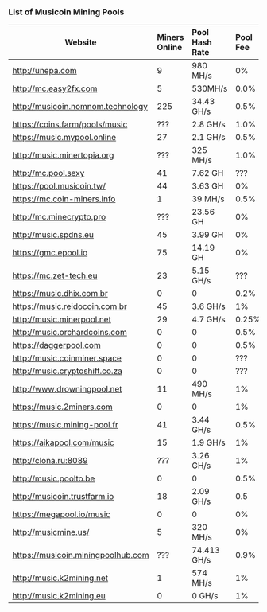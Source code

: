 ### 		List of Musicoin Mining Pools



| Website                            | Miners Online | Pool Hash Rate | Pool Fee |      |
| ---------------------------------- | :------------ | :------------- | :------- | :--: |
| http://unepa.com                   | 9             | 980 MH/s       | 0%       |      |
| http://mc.easy2fx.com              | 5             | 530MH/s        | 0.0%     |      |
| http://musicoin.nomnom.technology  | 225           | 34.43 GH/s     | 0.5%     |      |
| https://coins.farm/pools/music     | ???           | 2.8 GH/s       | 1.0%     |      |
| https://music.mypool.online        | 27            | 2.1 GH/s       | 0.5%     |      |
| http://music.minertopia.org        | ???           | 325 MH/s       | 1.0%     |      |
| http://mc.pool.sexy                | 41            | 7.62 GH        | ???      |      |
| https://pool.musicoin.tw/          | 44            | 3.63 GH        | 0%       |      |
| https://mc.coin-miners.info        | 1             | 39 MH/s        | 0.5%     |      |
| http://mc.minecrypto.pro           | ???           | 23.56 GH       | 0%       |      |
| http://music.spdns.eu              | 45            | 3.99 GH        | 0%       |      |
| https://gmc.epool.io               | 75            | 14.19 GH       | 0%       |      |
| https://mc.zet-tech.eu             | 23            | 5.15 GH/s      | ???      |      |
| https://music.dhix.com.br          | 0             | 0              | 0.2%     |      |
| https://music.reidocoin.com.br     | 45            | 3.6 GH/s       | 1%       |      |
| http://music.minerpool.net         | 29            | 4.7 GH/s       | 0.25%    |      |
| http://music.orchardcoins.com      | 0             | 0              | 0.5%     |      |
| https://daggerpool.com             | 0             | 0              | 0.5%     |      |
| http://music.coinminer.space       | 0             | 0              | ???      |      |
| http://music.cryptoshift.co.za     | 0             | 0              | ???      |      |
| http://www.drowningpool.net        | 11            | 490 MH/s       | 1%       |      |
| https://music.2miners.com          | 0             | 0              | 1%       |      |
| https://music.mining-pool.fr       | 41            | 3.44 GH/s      | 0.5%     |      |
| https://aikapool.com/music         | 15            | 1.9 GH/s       | 1%       |      |
| http://clona.ru:8089               | ???           | 3.26 GH/s      | 1%       |      |
| http://music.poolto.be             | 0             | 0              | 0.5%     |      |
| http://musicoin.trustfarm.io       | 18            | 2.09 GH/s      | 0.5      |      |
| https://megapool.io/music          | 0             | 0              | 0%       |      |
| http://musicmine.us/               | 5             | 320 MH/s       | 0%       |      |
| https://musicoin.miningpoolhub.com | ???           | 74.413 GH/s    | 0.9%     |      |
| http://music.k2mining.net          | 1             | 574 MH/s       | 1%       |      |
| http://music.k2mining.eu           | 0             | 0 GH/s         | 1%       |      |
